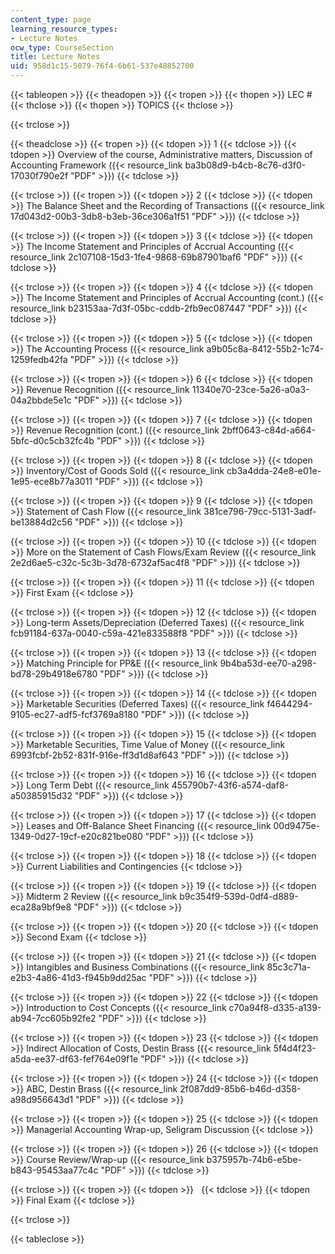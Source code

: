 ```yaml
---
content_type: page
learning_resource_types:
- Lecture Notes
ocw_type: CourseSection
title: Lecture Notes
uid: 958d1c15-5079-76f4-6b61-537e48852700
---
```


{{< tableopen >}}
{{< theadopen >}}
{{< tropen >}}
{{< thopen >}}
LEC #
{{< thclose >}}
{{< thopen >}}
TOPICS
{{< thclose >}}

{{< trclose >}}

{{< theadclose >}}
{{< tropen >}}
{{< tdopen >}}
1
{{< tdclose >}}
{{< tdopen >}}
Overview of the course, Administrative matters, Discussion of Accounting Framework ({{< resource_link ba3b08d9-b4cb-8c76-d3f0-17030f790e2f "PDF" >}})
{{< tdclose >}}

{{< trclose >}}
{{< tropen >}}
{{< tdopen >}}
2
{{< tdclose >}}
{{< tdopen >}}
The Balance Sheet and the Recording of Transactions ({{< resource_link 17d043d2-00b3-3db8-b3eb-36ce306a1f51 "PDF" >}})
{{< tdclose >}}

{{< trclose >}}
{{< tropen >}}
{{< tdopen >}}
3
{{< tdclose >}}
{{< tdopen >}}
The Income Statement and Principles of Accrual Accounting ({{< resource_link 2c107108-15d3-1fe4-9868-69b87901baf6 "PDF" >}})
{{< tdclose >}}

{{< trclose >}}
{{< tropen >}}
{{< tdopen >}}
4
{{< tdclose >}}
{{< tdopen >}}
The Income Statement and Principles of Accrual Accounting (cont.) ({{< resource_link b23153aa-7d3f-05bc-cddb-2fb9ec087447 "PDF" >}})
{{< tdclose >}}

{{< trclose >}}
{{< tropen >}}
{{< tdopen >}}
5
{{< tdclose >}}
{{< tdopen >}}
The Accounting Process ({{< resource_link a9b05c8a-8412-55b2-1c74-1259fedb42fa "PDF" >}})
{{< tdclose >}}

{{< trclose >}}
{{< tropen >}}
{{< tdopen >}}
6
{{< tdclose >}}
{{< tdopen >}}
Revenue Recognition ({{< resource_link 11340e70-23ce-5a26-a0a3-04a2bbde5e1c "PDF" >}})
{{< tdclose >}}

{{< trclose >}}
{{< tropen >}}
{{< tdopen >}}
7
{{< tdclose >}}
{{< tdopen >}}
Revenue Recognition (cont.) ({{< resource_link 2bff0643-c84d-a664-5bfc-d0c5cb32fc4b "PDF" >}})
{{< tdclose >}}

{{< trclose >}}
{{< tropen >}}
{{< tdopen >}}
8
{{< tdclose >}}
{{< tdopen >}}
Inventory/Cost of Goods Sold ({{< resource_link cb3a4dda-24e8-e01e-1e95-ece8b77a3011 "PDF" >}})
{{< tdclose >}}

{{< trclose >}}
{{< tropen >}}
{{< tdopen >}}
9
{{< tdclose >}}
{{< tdopen >}}
Statement of Cash Flow ({{< resource_link 381ce796-79cc-5131-3adf-be13884d2c56 "PDF" >}})
{{< tdclose >}}

{{< trclose >}}
{{< tropen >}}
{{< tdopen >}}
10
{{< tdclose >}}
{{< tdopen >}}
More on the Statement of Cash Flows/Exam Review ({{< resource_link 2e2d6ae5-c32c-5c3b-3d78-6732af5ac4f8 "PDF" >}})
{{< tdclose >}}

{{< trclose >}}
{{< tropen >}}
{{< tdopen >}}
11
{{< tdclose >}}
{{< tdopen >}}
First Exam
{{< tdclose >}}

{{< trclose >}}
{{< tropen >}}
{{< tdopen >}}
12
{{< tdclose >}}
{{< tdopen >}}
Long-term Assets/Depreciation (Deferred Taxes) ({{< resource_link fcb91184-637a-0040-c59a-421e833588f8 "PDF" >}})
{{< tdclose >}}

{{< trclose >}}
{{< tropen >}}
{{< tdopen >}}
13
{{< tdclose >}}
{{< tdopen >}}
Matching Principle for PP&E ({{< resource_link 9b4ba53d-ee70-a298-bd78-29b4918e6780 "PDF" >}})
{{< tdclose >}}

{{< trclose >}}
{{< tropen >}}
{{< tdopen >}}
14
{{< tdclose >}}
{{< tdopen >}}
Marketable Securities (Deferred Taxes) ({{< resource_link f4644294-9105-ec27-adf5-fcf3769a8180 "PDF" >}})
{{< tdclose >}}

{{< trclose >}}
{{< tropen >}}
{{< tdopen >}}
15
{{< tdclose >}}
{{< tdopen >}}
Marketable Securities, Time Value of Money ({{< resource_link 6993fcbf-2b52-831f-916e-ff3d1d8af643 "PDF" >}})
{{< tdclose >}}

{{< trclose >}}
{{< tropen >}}
{{< tdopen >}}
16
{{< tdclose >}}
{{< tdopen >}}
Long Term Debt ({{< resource_link 455790b7-43f6-a574-daf8-a50385915d32 "PDF" >}})
{{< tdclose >}}

{{< trclose >}}
{{< tropen >}}
{{< tdopen >}}
17
{{< tdclose >}}
{{< tdopen >}}
Leases and Off-Balance Sheet Financing ({{< resource_link 00d9475e-1349-0d27-19cf-e20c821be080 "PDF" >}})
{{< tdclose >}}

{{< trclose >}}
{{< tropen >}}
{{< tdopen >}}
18
{{< tdclose >}}
{{< tdopen >}}
Current Liabilities and Contingencies
{{< tdclose >}}

{{< trclose >}}
{{< tropen >}}
{{< tdopen >}}
19
{{< tdclose >}}
{{< tdopen >}}
Midterm 2 Review ({{< resource_link b9c354f9-539d-0df4-d889-eca28a9bf9e8 "PDF" >}})
{{< tdclose >}}

{{< trclose >}}
{{< tropen >}}
{{< tdopen >}}
20
{{< tdclose >}}
{{< tdopen >}}
Second Exam
{{< tdclose >}}

{{< trclose >}}
{{< tropen >}}
{{< tdopen >}}
21
{{< tdclose >}}
{{< tdopen >}}
Intangibles and Business Combinations ({{< resource_link 85c3c71a-e2b3-4a86-41d3-f945b9dd25ac "PDF" >}})
{{< tdclose >}}

{{< trclose >}}
{{< tropen >}}
{{< tdopen >}}
22
{{< tdclose >}}
{{< tdopen >}}
Introduction to Cost Concepts ({{< resource_link c70a94f8-d335-a139-ab94-7cc605b92fe2 "PDF" >}})
{{< tdclose >}}

{{< trclose >}}
{{< tropen >}}
{{< tdopen >}}
23
{{< tdclose >}}
{{< tdopen >}}
Indirect Allocation of Costs, Destin Brass ({{< resource_link 5f4d4f23-a5da-ee37-df63-fef764e09f1e "PDF" >}})
{{< tdclose >}}

{{< trclose >}}
{{< tropen >}}
{{< tdopen >}}
24
{{< tdclose >}}
{{< tdopen >}}
ABC, Destin Brass ({{< resource_link 2f087dd9-85b6-b46d-d358-a98d956643d1 "PDF" >}})
{{< tdclose >}}

{{< trclose >}}
{{< tropen >}}
{{< tdopen >}}
25
{{< tdclose >}}
{{< tdopen >}}
Managerial Accounting Wrap-up, Seligram Discussion
{{< tdclose >}}

{{< trclose >}}
{{< tropen >}}
{{< tdopen >}}
26
{{< tdclose >}}
{{< tdopen >}}
Course Review/Wrap-up ({{< resource_link b375957b-74b6-e5be-b843-95453aa77c4c "PDF" >}})
{{< tdclose >}}

{{< trclose >}}
{{< tropen >}}
{{< tdopen >}}
 
{{< tdclose >}}
{{< tdopen >}}
Final Exam
{{< tdclose >}}

{{< trclose >}}

{{< tableclose >}}